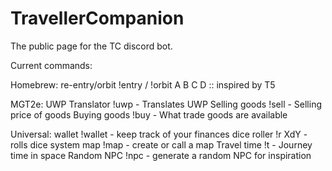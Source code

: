 # TravellerCompanion
The public page for the TC discord bot.


Current commands:

Homebrew:
  re-entry/orbit !entry / !orbit A B C D :: inspired by T5
  
MGT2e:
	UWP Translator !uwp - Translates UWP
  Selling goods  !sell - Selling price of goods
  Buying goods   !buy - What trade goods are available
  
Universal:
  wallet         !wallet - keep track of your finances
  dice roller    !r XdY - rolls dice
  system map     !map - create or call a map
  Travel time    !t - Journey time in space
  Random NPC     !npc - generate a random NPC for inspiration
